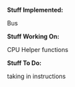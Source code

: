 **Stuff Implemented:**

Bus


**Stuff Working On:**

CPU Helper functions



**Stuff To Do:**

taking in instructions